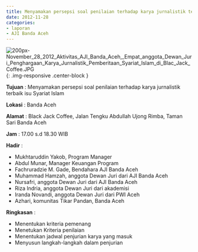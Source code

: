 ```yaml
---
title: Menyamakan persepsi soal penilaian terhadap karya jurnalistik terbaik isu Syariat Islam
date: 2012-11-28
categories:
- laporan
- AJI Banda Aceh
---
```


![200px-November_28_2012_Aktivitas_AJI_Banda_Aceh,_Empat_anggota_Dewan_Juri_Penghargaan_Karya_Jurnalistik_Pemberitaan_Syariat_Islam_di_Blac_Jack_Coffee.JPG](/uploads/200px-November_28_2012_Aktivitas_AJI_Banda_Aceh,_Empat_anggota_Dewan_Juri_Penghargaan_Karya_Jurnalistik_Pemberitaan_Syariat_Islam_di_Blac_Jack_Coffee.JPG){: .img-responsive .center-block }

**Tujuan** : Menyamakan persepsi soal penilaian terhadap karya jurnalistik terbaik isu Syariat Islam

**Lokasi** : Banda Aceh

**Alamat** : Black Jack Coffee, Jalan Tengku Abdullah Ujong Rimba, Taman Sari Banda Aceh 

**Jam** : 17.00 s.d 18.30  WIB

**Hadir** : 
* Mukhtaruddin Yakob, Program Manager 
* Abdul Munar, Manager Keuangan Program
* Fachruradzie M. Gade, Bendahara AJI Banda Aceh
* Muhammad Hamzah, anggota Dewan Juri dari AJI Banda Aceh
* Nursafri, anggota Dewan Juri dari AJI Banda Aceh
* Riza Indria, anggota Dewan Juri dari akademisi
* Iranda Novandi, anggota Dewan Juri dari PWI Aceh
* Azhari, komunitas Tikar Pandan, Banda Aceh

**Ringkasan** : 
* Menentukan kriteria pemenang
* Menetukan Kriteria penilaian
* Menentukan jadwal penjurian karya yang masuk
* Menyusun langkah-langkah dalam penjurian
